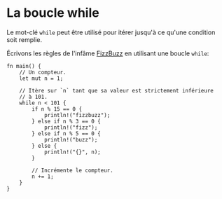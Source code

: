 # La boucle while

Le mot-clé `while` peut être utilisé pour itérer jusqu'à ce qu'une condition soit remplie.

Écrivons les règles de l'infâme [FizzBuzz][fizzbuzz] en utilisant une boucle `while`:

```rust,editable
fn main() {
    // Un compteur.
    let mut n = 1;

    // Itère sur `n` tant que sa valeur est strictement inférieure 
    // à 101.
    while n < 101 {
        if n % 15 == 0 {
            println!("fizzbuzz");
        } else if n % 3 == 0 {
            println!("fizz");
        } else if n % 5 == 0 {
            println!("buzz");
        } else {
            println!("{}", n);
        }

        // Incrémente le compteur.
        n += 1;
    }
}
```

[fizzbuzz]: http://en.wikipedia.org/wiki/Fizz_buzz
